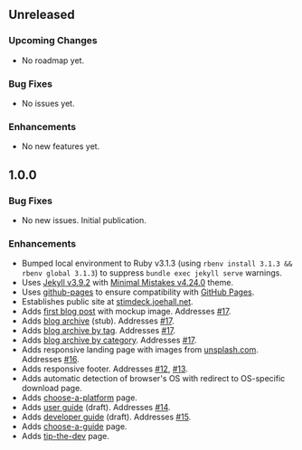 ## Unreleased

### Upcoming Changes

- No roadmap yet.

### Bug Fixes

- No issues yet.

### Enhancements

- No new features yet.

## 1.0.0

### Bug Fixes

- No new issues. Initial publication.

### Enhancements

- Bumped local environment to Ruby v3.1.3 (using `rbenv install 3.1.3 && rbenv global 3.1.3`) to suppress `bundle exec jekyll serve` warnings.
- Uses [Jekyll v3.9.2](https://jekyllrb.com/) with [Minimal Mistakes v4.24.0](https://github.com/mmistakes/minimal-mistakes/) theme.
- Uses [github-pages](https://github.com/github/pages-gem) to ensure compatibility with [GitHub Pages](https://pages.github.com/).
- Establishes public site at [stimdeck.joehall.net](https://stimdeck.joehall.net/).
- Adds [first blog post](https://stimdeck.joehall.net/blog/news/2023/01/13/coming-soon/) with mockup image. Addresses [#17](https://github.com/groundh0g/StimDeck/issues/17).
- Adds [blog archive](https://stimdeck.joehall.net/blog/archive/) (stub). Addresses [#17](https://github.com/groundh0g/StimDeck/issues/17).
- Adds [blog archive by tag](https://stimdeck.joehall.net/blog/tags/). Addresses [#17](https://github.com/groundh0g/StimDeck/issues/17).
- Adds [blog archive by category](https://stimdeck.joehall.net/blog/categories/). Addresses [#17](https://github.com/groundh0g/StimDeck/issues/17).
- Adds responsive landing page with images from [unsplash.com](https://unsplash.com/). Addresses [#16](https://github.com/groundh0g/StimDeck/issues/16).
- Adds responsive footer. Addresses [#12](https://github.com/groundh0g/StimDeck/issues/12), [#13](https://github.com/groundh0g/StimDeck/issues/13).
- Adds automatic detection of browser's OS with redirect to OS-specific download page.
- Adds [choose-a-platform](https://stimdeck.joehall.net/docs/downloads/select/) page.
- Adds [user guide](https://stimdeck.joehall.net/docs/guides/user/) (draft). Addresses [#14](https://github.com/groundh0g/StimDeck/issues/14).
- Adds [developer guide](https://stimdeck.joehall.net/docs/guides/developer/) (draft). Addresses [#15](https://github.com/groundh0g/StimDeck/issues/15).
- Adds [choose-a-guide](https://stimdeck.joehall.net/docs/guides/select/) page.
- Adds [tip-the-dev](https://stimdeck.joehall.net/docs/tip-the-dev/) page.
